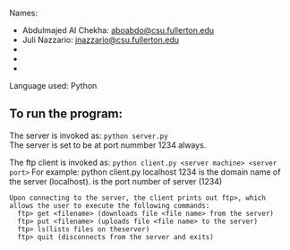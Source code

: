 Names: 
- Abdulmajed Al Chekha: aboabdo@csu.fullerton.edu
- Juli Nazzario: jnazzario@csu.fullerton.edu
-
-
-
Language used: Python

## To run the program:
The server is invoked as: `python server.py`<br>  The server is set to be at port nummber 1234 always.
  
  The ftp client is invoked as: `python client.py <server machine> <server port>`
  For example: python client.py localhost 1234
    <server machine> is the domain name of the server (localhost). 
    <server port> is the port number of server (1234)
    
    Upon connecting to the server, the client prints out ftp>, which allows the user to execute the following commands:  
      ftp> get <filename> (downloads file <file name> from the server)
      ftp> put <filename> (uploads file <file name> to the server)
      ftp> ls(lists files on theserver)
      ftp> quit (disconnects from the server and exits)
